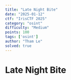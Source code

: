 ```yaml
---
title: "Late Night Bite"
date: "2025-01-12"
ctf: "IrisCTF 2025"
category: "osint"
difficulty: "Medium"
points: 100
tags: ['osint']
author: "Tham Le"
solved: true
---
```




# Late Night Bite

